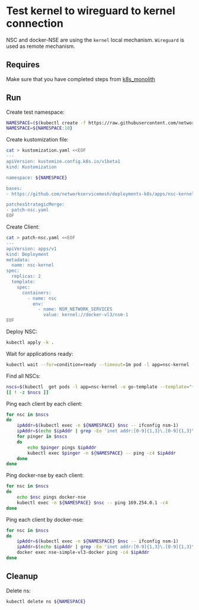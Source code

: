 # Test kernel to wireguard to kernel connection

NSC and docker-NSE are using the `kernel` local mechanism.
`Wireguard` is used as remote mechanism.

## Requires

Make sure that you have completed steps from [k8s_monolith](../../)

## Run

Create test namespace:
```bash
NAMESPACE=($(kubectl create -f https://raw.githubusercontent.com/networkservicemesh/deployments-k8s/6ad7ccaa78955c74fa248085ba1126b6d6e4a4b7/examples/k8s_monolith/usecases/namespace.yaml)[0])
NAMESPACE=${NAMESPACE:10}
```

Create kustomization file:
```bash
cat > kustomization.yaml <<EOF
---
apiVersion: kustomize.config.k8s.io/v1beta1
kind: Kustomization

namespace: ${NAMESPACE}

bases:
- https://github.com/networkservicemesh/deployments-k8s/apps/nsc-kernel?ref=6ad7ccaa78955c74fa248085ba1126b6d6e4a4b7

patchesStrategicMerge:
- patch-nsc.yaml
EOF
```

Create Client:
```bash
cat > patch-nsc.yaml <<EOF
---
apiVersion: apps/v1
kind: Deployment
metadata:
  name: nsc-kernel
spec:
  replicas: 2
  template:
    spec:
      containers:
        - name: nsc
          env:
            - name: NSM_NETWORK_SERVICES
              value: kernel://docker-vl3/nsm-1
EOF
```

Deploy NSC:
```bash
kubectl apply -k .
```

Wait for applications ready:
```bash
kubectl wait --for=condition=ready --timeout=1m pod -l app=nsc-kernel -n ${NAMESPACE}
```

Find all NSCs:
```bash
nscs=$(kubectl  get pods -l app=nsc-kernel -o go-template --template="{{range .items}}{{.metadata.name}} {{end}}" -n ${NAMESPACE})
[[ ! -z $nscs ]]
```

Ping each client by each client:
```bash
for nsc in $nscs
do
    ipAddr=$(kubectl exec -n ${NAMESPACE} $nsc -- ifconfig nsm-1)
    ipAddr=$(echo $ipAddr | grep -Eo 'inet addr:[0-9]{1,3}\.[0-9]{1,3}\.[0-9]{1,3}\.[0-9]{1,3}'| cut -c 11-)
    for pinger in $nscs
    do
        echo $pinger pings $ipAddr
        kubectl exec $pinger -n ${NAMESPACE} -- ping -c4 $ipAddr
    done
done
```

Ping docker-nse by each client:
```bash
for nsc in $nscs
do
    echo $nsc pings docker-nse
    kubectl exec -n ${NAMESPACE} $nsc -- ping 169.254.0.1 -c4
done
```

Ping each client by docker-nse:
```bash
for nsc in $nscs
do
    ipAddr=$(kubectl exec -n ${NAMESPACE} $nsc -- ifconfig nsm-1)
    ipAddr=$(echo $ipAddr | grep -Eo 'inet addr:[0-9]{1,3}\.[0-9]{1,3}\.[0-9]{1,3}\.[0-9]{1,3}'| cut -c 11-)
    docker exec nse-simple-vl3-docker ping -c4 $ipAddr
done
```

## Cleanup

Delete ns:

```bash
kubectl delete ns ${NAMESPACE}
```
